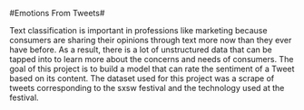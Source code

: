 #Emotions From Tweets#

Text classification is important in professions like marketing because consumers are sharing their opinions through text more now than they ever have before. As a result, there is a lot of unstructured data that can be tapped into to learn more about the concerns and needs of consumers. The goal of this project is to build a model that can rate the sentiment of a Tweet based on its content. The dataset used for this project was a scrape of tweets corresponding to the sxsw festival and the technology used at the festival.
